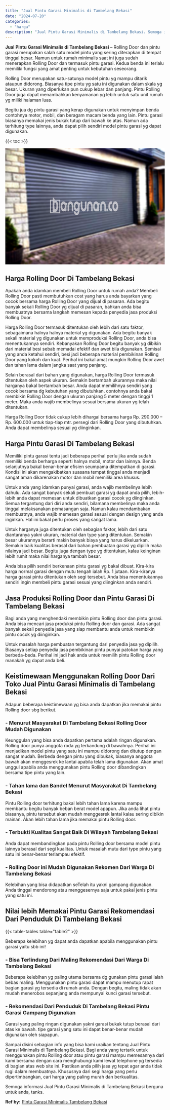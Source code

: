 ```yaml
---
title: "Jual Pintu Garasi Minimalis di Tambelang Bekasi"
date: "2024-07-20"
categories: 
  - "harga"
description: "Jual Pintu Garasi Minimalis di Tambelang Bekasi. Semoga informasi Jual Pintu Garasi Minimalis di Tambelang Bekasi berguna untuk anda, tanks...."
---
```


**Jual Pintu Garasi Minimalis di Tambelang Bekasi** – Rolling Door dan pintu garasi merupakan salah satu model pintu yang sering diterapkan di tempat tinggal besar. Namun untuk rumah minimalis saat ini juga sudah menerapkan Rolling Door dan termasuk pintu garasi. Kedua benda ini terlalu memiliki fungsi yang amat penting untuk kebutuhan seseorang.

Rolling Door merupakan satu-satunya model pintu yg mampu ditarik ataupun didorong. Biasanya tipe pintu yg satu ini digunakan dalam skala yg besar. Ukuran yang diperlukan pun cukup lebar dan panjang. Pintu Rolling Door juga dapat menambahkan kenyamanan yg lebih untuk satu unit rumah yg miliki halaman luas.

Begitu jua dg pintu garasi yang kerap digunakan untuk menyimpan benda contohnya motor, mobil, dan beragam macam benda yang lain. Pintu garasi biasanya memakai jenis bukak tutup dari bawah ke atas. Namun ada terhitung type lainnya, anda dapat pilih sendiri model pintu garasi yg dapat digunakan.

{{< toc >}}

![Jual Pintu Garasi Minimalis di Tambelang Bekasi](/images/pintu-garasi-64.png)

## Harga Rolling Door Di Tambelang Bekasi

Apakah anda idamkan membeli Rolling Door untuk rumah anda? Membeli Rolling Door pasti membutuhkan cost yang harus anda bayarkan yang cocok bersama harga Rolling Door yang dijual di pasaran. Ada begitu banyak sekali Rolling Door yg dijual di pasaran, bahkan anda bisa membuatnya bersama langkah memesan kepada penyedia jasa produksi Rolling Door.

Harga Rolling Door termasuk ditentukan oleh lebih dari satu faktor, sebagaimana halnya halnya material yg digunakan. Ada begitu banyak sekali material yg digunakan untuk memproduksi Rolling Door, anda bisa menentukannya sendiri. Kebanyakan Rolling Door begitu banyak yg dibikin dari material besi sebab memadai efektif dan awet bila digunakan. Semisal yang anda ketahui sendiri, besi jadi beberapa material pembikinan Rolling Door yang kokoh dan kuat. Perihal ini bakal amat mungkin Rolling Door awet dan tahan lama dalam jangka saat yang panjang.

Selain berasal dari bahan yang digunakan, harga Rolling Door termasuk ditentukan oleh aspek ukuran. Semakin bertambah ukurannya maka nilai harganya bakal bertambah besar. Anda dapat memilihnya sendiri yang cocok bersama dg kebutuhan yang dibutuhkan. contohnya anda bakal membikin Rolling Door dengan ukuran panjang 5 meter dengan tinggi 1 meter. Maka anda wajib membelinya sesuai bersama ukuran yg telah ditentukan.

Harga Rolling Door tidak cukup lebih dihargai bersama harga Rp. 290.000 – Rp. 600.000 untuk tiap-tiap mtr. persegi dari Rolling Door yang dibutuhkan. Anda dapat membelinya sesuai yg diinginkan.

## Harga Pintu Garasi Di Tambelang Bekasi

Memiliki pintu garasi tentu jadi beberapa perihal perlu jika anda sudah memiliki benda berharga seperti halnya mobil, motor dan lainnya. Benda selanjutnya bakal benar-benar efisien seumpama ditempatkan di garasi. Kondisi ini akan mengakibatkan suasana tempat tinggal anda menjadi sangat aman dikarenakan motor dan mobil memiliki area khusus.

Untuk anda yang idamkan punyai garasi, anda wajib membelinya lebih dahulu. Ada sangat banyak sekali pembuat garasi yg dapat anda pilih, lebih-lebih anda dapat memesan untuk dibuatkan garasi cocok yg diinginkan. Semua tergantung dari diri anda sendiri, bilamana membelinya maka anda tinggal melaksanakan pemasangan saja. Namun kalau mendambakan membuatnya, anda wajib memesan garasi sesuai dengan design yang anda inginkan. Hal ini bakal perlu proses yang sangat lama.

Untuk harganya juga ditentukan oleh sebagian faktor, lebih dari satu diantaranya yakni ukuran, material dan type yang ditentukan. Semakin besar ukurannya berarti makin banyak biaya yang harus dikeluarkan. Semakin baik kualitas berasal dari bahan pembuatan garasi yg dipilih maka nilainya jadi besar. Begitu juga dengan type yg ditentukan, kalau keinginan lebih rumit maka nilai harganya tambah besar.

Anda bisa pilih sendiri berkenaan pintu garasi yg bakal dibuat. Kira-kira harga normal garasi dengan mutu tengah ialah Rp. 1 jutaan. Kira-kiranya harga garasi pintu ditentukan oleh segi tersebut. Anda bisa menentukannya sendiri ingin membeli pintu garasi sesuai yang diinginkan anda sendiri.

## Jasa Produksi Rolling Door dan Pintu Garasi Di Tambelang Bekasi

Bagi anda yang menghendaki membikin pintu Rolling door dan pintu garasi. Anda bisa mencari jasa produksi pintu Rolling door dan garasi. Ada sangat banyak sekali penyedia jasa yang siap membantu anda untuk membikin pintu cocok yg diinginkan.

Untuk masalah harga pembuatan tergantung dari penyedia jasa yg dipilih. Biasanya setiap penyedia jasa pembikinan pintu punyai patokan harga yang berbeda-beda. Perihal ini jadi hak anda untuk memilih pintu Rolling door manakah yg dapat anda beli.

## Keistimewaan Menggunakan Rolling Door Dari Toko Jual Pintu Garasi Minimalis di Tambelang Bekasi

Adapun beberapa keistimewaan yg bisa anda dapatkan jika memakai pintu Rolling door sbg berikut.

### \- Menurut Masyarakat Di Tambelang Bekasi Rolling Door Mudah Digunakan

Keunggulan yang bisa anda dapatkan pertama adalah ringan digunakan. Rolling door punya anggota roda yg terkandung di bawahnya. Perihal ini menjadikan model pintu yang satu ini mampu didorong dan ditutup dengan sangat mudah. Berbeda dengan pintu yang dibukak, biasanya anggota bawah akan menggesrek ke lantai apabila telah lama digunakan. Akan amat unggul apabila anda menggunakan pintu Rolling door dibandingkan bersama tipe pintu yang lain.

### \- Tahan lama dan Bandel Menurut Masyarakat Di Tambelang Bekasi

Pintu Rolling door terhitung bakal lebih tahan lama karena mampu membantu begitu banyak beban berat model apapun. Jika anda lihat pintu biasanya, pintu tersebut akan mudah menggesrek lantai kalau sering dibikin mainan. Akan lebih tahan lama jika memakai pintu Rolling door.

### \- Terbukti Kualitas Sangat Baik Di Wilayah Tambelang Bekasi

Anda dapat membandingkan pada pintu Rolling door bersama model pintu lainnya berasal dari segi kualitas. Untuk masalah mutu dari type pintu yang satu ini benar-benar terlampau efektif.

### \- Rolling Door ini Mudah Digunakan Rekomen Dari Warga Di Tambelang Bekasi

Kelebihan yang bisa didapatkan seTelah itu yakni gampang digunakan. Anda tinggal mendorong atau menggesernya saja untuk pakai jenis pintu yang satu ini.

## Nilai lebih Memakai Pintu Garasi Rekomendasi Dari Penduduk Di Tambelang Bekasi

{{< table-tables table="table2" >}}

Beberapa kelebihan yg dapat anda dapatkan apabila menggunakan pintu garasi yaitu sbb ini!

### \- Bisa Terlindung Dari Maling Rekomendasi Dari Warga Di Tambelang Bekasi

Beberapa kelebihan yg paling utama bersama dg gunakan pintu garasi ialah bebas maling. Menggunakan pintu garasi dapat mampu menutup rapat bagian garasi yg tersedia di rumah anda. Dengan begitu, maling tidak akan mudah menerobos sepanjang anda mempunyai kunci garasi tersebut.

### \- Rekomendasi Dari Penduduk Di Tambelang Bekasi Pintu Garasi Gampang Digunakan

Garasi yang paling ringan digunakan yakni garasi bukak tutup berasal dari atas ke bawah. tipe garasi yang satu ini dapat benar-benar mudah digunakan oleh siapapun.

Sampai disini sebagian info yang bisa kami uraikan tentang Jual Pintu Garasi Minimalis di Tambelang Bekasi. Bagi anda yang tertarik untuk menggunakan pintu Rolling door atau pintu garasi mampu memesannya dari kami bersama dengan cara menghubungi kami lewat telephone yg tersedia di bagian atas web site ini. Pastikan anda pilih jasa yg tepat agar anda tidak rugi dalam membuatnya. Khususnya dari segi harga yang perlu dipertimbangkan, cari harga yang paling murah dan berkualitas.

Semoga informasi Jual Pintu Garasi Minimalis di Tambelang Bekasi berguna untuk anda, tanks.

**Ref by:** [Pintu Garasi Minimalis Tambelang Bekasi](https://id.wikipedia.org/wiki/Pintu)
